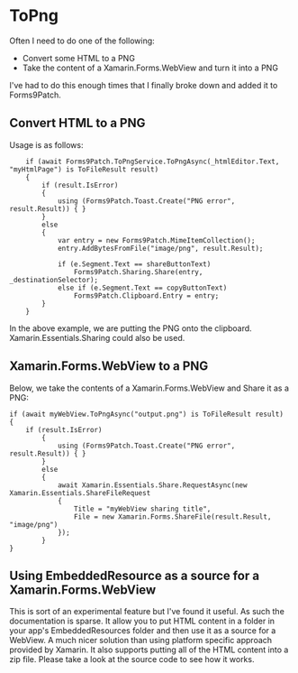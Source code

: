 # ToPng

Often I need to do one of the following:

 - Convert some HTML to a PNG
 - Take the content of a Xamarin.Forms.WebView and turn it into a PNG

I've had to do this enough times that I finally broke down and added it to Forms9Patch.

## Convert HTML to a PNG

Usage is as follows:

```c-sharp
    if (await Forms9Patch.ToPngService.ToPngAsync(_htmlEditor.Text, "myHtmlPage") is ToFileResult result)
    {
        if (result.IsError)
        {
            using (Forms9Patch.Toast.Create("PNG error", result.Result)) { }
        }
        else
        {
            var entry = new Forms9Patch.MimeItemCollection();
            entry.AddBytesFromFile("image/png", result.Result);

            if (e.Segment.Text == shareButtonText)
                Forms9Patch.Sharing.Share(entry, _destinationSelector);
            else if (e.Segment.Text == copyButtonText)
                Forms9Patch.Clipboard.Entry = entry;
        }
    }
```        

In the above example, we are putting the PNG onto the clipboard.  Xamarin.Essentials.Sharing could also be used.


## Xamarin.Forms.WebView to a PNG

Below, we take the contents of a Xamarin.Forms.WebView and Share it as a PNG:

```c-sharp
if (await myWebView.ToPngAsync("output.png") is ToFileResult result)
{
    if (result.IsError)
        {
            using (Forms9Patch.Toast.Create("PNG error", result.Result)) { }
        }
        else
        {
            await Xamarin.Essentials.Share.RequestAsync(new Xamarin.Essentials.ShareFileRequest
            {
                Title = "myWebView sharing title",
                File = new Xamarin.Forms.ShareFile(result.Result, "image/png")
            });
        }
}
```




## Using EmbeddedResource as a source for a Xamarin.Forms.WebView

This is sort of an experimental feature but I've found it useful.  As such the documentation is sparse.  It allow you to put HTML content in a folder in your app's EmbeddedResources folder and then use it as a source for a WebView.   A much nicer solution than using platform specific approach provided by Xamarin.  It also supports putting all of the HTML content into a zip file.  Please take a look at the source code to see how it works.